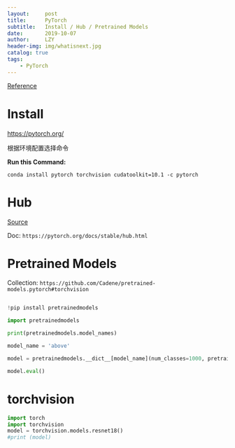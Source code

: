 ```yaml
---
layout:     post
title:      PyTorch
subtitle:   Install / Hub / Pretrained Models
date:       2019-10-07
author:     LZY
header-img: img/whatisnext.jpg
catalog: true
tags:
    - PyTorch
---
```


[Reference](https://pytorch.org/)

# Install

https://pytorch.org/

根据环境配置选择命令

**Run this Command:**

```
conda install pytorch torchvision cudatoolkit=10.1 -c pytorch
```

# Hub

[Source](https://pytorch.org/hub/research-models)

Doc: `https://pytorch.org/docs/stable/hub.html`

# Pretrained Models

Collection: `https://github.com/Cadene/pretrained-models.pytorch#torchvision`

```python

!pip install pretrainedmodels

import pretrainedmodels

print(pretrainedmodels.model_names)

model_name = 'above'

model = pretrainedmodels.__dict__[model_name](num_classes=1000, pretrained='imagenet')

model.eval()

```

# torchvision

```python
import torch
import torchvision
model = torchvision.models.resnet18()
#print (model)
```

